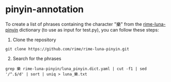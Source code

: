 # pinyin-annotation

To create a list of phrases containing the character "樂" from the [rime-luna-pinyin](https://github.com/rime/rime-luna-pinyin) dictionary (to use as input for test.py), you can follow these steps:
1. Clone the repository
```
git clone https://github.com/rime/rime-luna-pinyin.git
```
2. Search for the phrases
```
grep 樂 rime-luna-pinyin/luna_pinyin.dict.yaml | cut -f1 | sed '/^.$/d' | sort | uniq > luna_樂.txt
```
